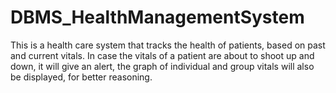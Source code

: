 # DBMS_HealthManagementSystem
This is a health care system that tracks the health of patients, based on past and current vitals. In case the vitals of a patient are about to shoot up and down, it will give an alert, the graph of individual and group vitals will also be displayed, for better reasoning.
